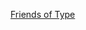 ---
layout: post
wordpress_id: 1249
wordpress_url: http://noesbueno.com/archives/1249
date: '2011-09-08 22:02:16 -0500'
date_gmt: '2011-09-09 03:02:16 -0500'
body: |
  <p><a href="http://ffffound.com/image/ea35735188c779ff0e3586aa9d4af015cc72d07b">Friends of Type</a></p>
---